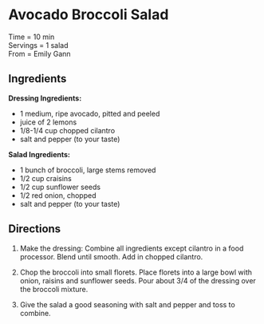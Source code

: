 Avocado Broccoli Salad
====
Time = 10 min \
Servings =  1 salad \
From = Emily Gann

Ingredients
----

**Dressing Ingredients:**

- 1 medium, ripe avocado, pitted and peeled
- juice of 2 lemons
- 1/8-1/4 cup chopped cilantro
- salt and pepper (to your taste)

**Salad Ingredients:**
- 1 bunch of broccoli, large stems removed
- 1/2 cup craisins
- 1/2 cup sunflower seeds
- 1/2 red onion, chopped
- salt and pepper (to your taste)

**Directions**
----

1. Make the dressing: Combine all ingredients except cilantro in a food processor. Blend until smooth. Add in chopped cilantro.

2. Chop the broccoli into small florets. Place florets into a large bowl with onion, raisins and sunflower seeds. Pour about 3/4 of the dressing over the broccoli mixture. 

3. Give the salad a good seasoning with salt and pepper and toss to combine. 
